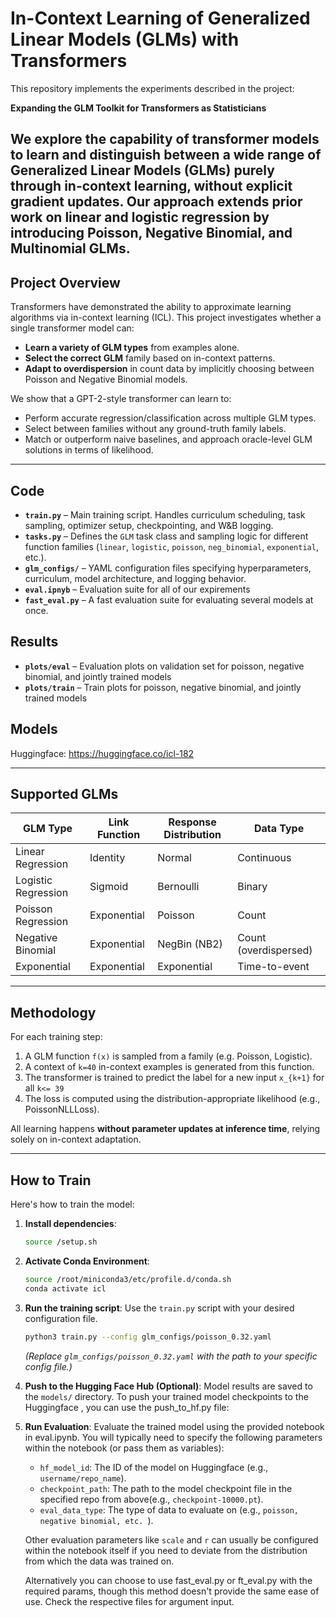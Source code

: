 # In-Context Learning of Generalized Linear Models (GLMs) with Transformers

This repository implements the experiments described in the project:

**Expanding the GLM Toolkit for Transformers as Statisticians**  

We explore the capability of transformer models to learn and distinguish between a wide range of **Generalized Linear Models (GLMs)** purely through **in-context learning**, without explicit gradient updates. Our approach extends prior work on linear and logistic regression by introducing **Poisson**, **Negative Binomial**, and **Multinomial** GLMs.
---

## Project Overview

Transformers have demonstrated the ability to approximate learning algorithms via in-context learning (ICL). This project investigates whether a single transformer model can:

- **Learn a variety of GLM types** from examples alone.
- **Select the correct GLM** family based on in-context patterns.
- **Adapt to overdispersion** in count data by implicitly choosing between Poisson and Negative Binomial models.

We show that a GPT-2-style transformer can learn to:
- Perform accurate regression/classification across multiple GLM types.
- Select between families without any ground-truth family labels.
- Match or outperform naive baselines, and approach oracle-level GLM solutions in terms of likelihood.

---

## Code 

- **`train.py`** – Main training script. Handles curriculum scheduling, task sampling, optimizer setup, checkpointing, and W&B logging.
- **`tasks.py`** – Defines the `GLM` task class and sampling logic for different function families (`linear`, `logistic`, `poisson`, `neg_binomial`, `exponential`, etc.).
- **`glm_configs/`** – YAML configuration files specifying hyperparameters, curriculum, model architecture, and logging behavior.
- **`eval.ipnyb`** – Evaluation suite for all of our expirements
- **`fast_eval.py`** – A fast evaluation suite for evaluating several models at once. 

## Results
- **`plots/eval`** – Evaluation plots on validation set for poisson, negative binomial, and jointly trained models
- **`plots/train`** – Train plots for poisson, negative binomial, and jointly trained models

## Models

Huggingface: https://huggingface.co/icl-182

---

## Supported GLMs

| GLM Type           | Link Function        | Response Distribution | Data Type     |
|--------------------|----------------------|------------------------|---------------|
| Linear Regression   | Identity              | Normal                 | Continuous    |
| Logistic Regression | Sigmoid               | Bernoulli              | Binary        |
| Poisson Regression  | Exponential           | Poisson                | Count         |
| Negative Binomial   | Exponential           | NegBin (NB2)           | Count (overdispersed) |
| Exponential         | Exponential           | Exponential            | Time-to-event |

---

## Methodology

For each training step:
1. A GLM function `f(x)` is sampled from a family (e.g. Poisson, Logistic).
2. A context of `k=40` in-context examples is generated from this function.
3. The transformer is trained to predict the label for a new input `x_{k+1}` for all `k<= 39`
4. The loss is computed using the distribution-appropriate likelihood (e.g., PoissonNLLLoss).

All learning happens **without parameter updates at inference time**, relying solely on in-context adaptation.

---

## How to Train

Here's how to train the model:

1.  **Install dependencies**:
    ```bash
    source /setup.sh
    ```

2.  **Activate Conda Environment**:
    ```bash
    source /root/miniconda3/etc/profile.d/conda.sh
    conda activate icl
    ```

3.  **Run the training script**:
    Use the `train.py` script with your desired configuration file.
    ```bash
    python3 train.py --config glm_configs/poisson_0.32.yaml
    ```
    *(Replace `glm_configs/poisson_0.32.yaml` with the path to your specific config file.)*

4.  **Push to the Hugging Face Hub (Optional)**:
    Model results are saved to the `models/` directory. To push your trained model checkpoints to the Huggingface , you can use the push_to_hf.py file:

5.  **Run Evaluation**:
    Evaluate the trained model using the provided notebook in eval.ipynb. 
    You will typically need to specify the following parameters within the notebook (or pass them as variables):
    * `hf_model_id`: The ID of the model on Huggingface (e.g., `username/repo_name`).
    * `checkpoint_path`: The path to the model checkpoint file in the specified repo from above(e.g., `checkpoint-10000.pt`).
    * `eval_data_type`: The type of data to evaluate on (e.g., `poisson, negative binomial, etc. `).

    Other evaluation parameters like `scale` and `r` can usually be configured within the notebook itself if you need to deviate from the distribution from which the data was trained on. 

    Alternatively you can choose to use fast_eval.py or ft_eval.py with the required params, though this method doesn't provide the same ease of use. Check the respective files for argument input. 

